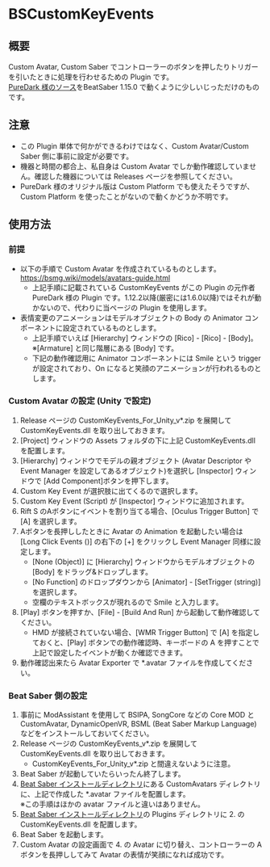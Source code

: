# BSCustomKeyEvents

## 概要
Custom Avatar, Custom Saber でコントローラーのボタンを押したりトリガーを引いたときに処理を行わせるための Plugin です。  
[PureDark 様のソース](https://github.com/PureDark/BSCustomKeyEvents)をBeatSaber 1.15.0 で動くように少しいじっただけのものです。  

## 注意
- この Plugin 単体で何かができるわけではなく、Custom Avatar/Custom Saber 側に事前に設定が必要です。
- 機器と時間の都合上、私自身は Custom Avatar でしか動作確認していません。確認した機器については Releases ページを参照してください。
- PureDark 様のオリジナル版は Custom Platform でも使えたそうですが、Custom Platform を使ったことがないので動くかどうか不明です。

## 使用方法

### 前提
- 以下の手順で Custom Avatar を作成されているものとします。  
https://bsmg.wiki/models/avatars-guide.html
    - 上記手順に記載されている CustomKeyEvents がこの Plugin の元作者 PureDark 様の Plugin です。1.12.2以降(厳密には1.6.0以降)ではそれが動かないので、代わりに当ページの Plugin を使用します。
- 表情変更のアニメーションはモデルオブジェクトの Body の Animator コンポーネントに設定されているものとします。
    - 上記手順でいえば [Hierarchy] ウィンドウの [Rico] - [Rico] - [Body]。  
	  ※[Armature] と同じ階層にある [Body] です。
    - 下記の動作確認用に Animator コンポーネントには Smile という trigger が設定されており、On になると笑顔のアニメーションが行われるものとします。


### Custom Avatar の設定 (Unity で設定)
1. Release ページの CustomKeyEvents_For_Unity_v*.zip を展開して CustomKeyEvents.dll を取り出しておきます。
2. [Project] ウィンドウの Assets フォルダの下に上記 CustomKeyEvents.dll を配置します。
3. [Hierarchy] ウィンドウでモデルの親オブジェクト (Avatar Descriptor や Event Manager を設定してあるオブジェクト)を選択し [Inspector] ウィンドウで [Add Component]ボタンを押下します。
4. Custom Key Event が選択肢に出てくるので選択します。
5. Custom Key Event (Script) が [Inspector] ウィンドウに追加されます。
6. Rift S のAボタンにイベントを割り当てる場合、[Oculus Trigger Button] で [A] を選択します。
7. Aボタンを長押ししたときに Avatar の Animation を起動したい場合は [Long Click Events ()] の右下の [+] をクリックし Event Manager 同様に設定します。
    - [None (Object)] に [Hierarchy] ウィンドウからモデルオブジェクトの [Body] をドラッグ&ドロップします。
    - [No Function] のドロップダウンから [Animator] - [SetTrigger (string)] を選択します。
    - 空欄のテキストボックスが現れるので Smile と入力します。
8. [Play] ボタンを押すか、[File] - [Build And Run] から起動して動作確認してください。
    - HMD が接続されていない場合、[WMR Trigger Button] で [A] を指定しておくと、[Play] ボタンでの動作確認時、キーボードの A を押すことで上記で設定したイベントが動くか確認できます。
9. 動作確認出来たら Avatar Exporter で *.avatar ファイルを作成してください。

### Beat Saber 側の設定
1. 事前に ModAssistant を使用して BSIPA, SongCore などの Core MOD と CustomAvatar, DynamicOpenVR, BSML (Beat Saber Markup Language) などをインストールしておいてください。
2. Release ページの CustomKeyEvents_v*.zip を展開して CustomKeyEvents.dll を取り出しておきます。
    - CustomKeyEvents_For_Unity_v*.zip と間違えないように注意。
3. Beat Saber が起動していたらいったん終了します。
4. [Beat Saber インストールディレクトリ](https://bsmg.wiki/faq/install-folder.html#default-location)にある CustomAvatars ディレクトリに、上記で作成した *.avatar ファイルを配置します。  
※この手順はほかの avatar ファイルと違いはありません。
5. [Beat Saber インストールディレクトリ](https://bsmg.wiki/faq/install-folder.html#default-location)の Plugins ディレクトリに 2. の CustomKeyEvents.dll を配置します。
6. Beat Saber を起動します。
7. Custom Avatar の設定画面で 4. の Avatar に切り替え、コントローラーの Aボタンを長押ししてみて Avatar の表情が笑顔になれば成功です。
